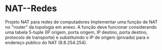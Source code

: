 # NAT--Redes
Projeto NAT para redes de computadores
Implementar uma função de NAT no "router" da topologia em anexo. A função deve funcionar considerando uma tabela 5-tuple (IP origem, porta origem, IP destino, porta destino, protocolo de transporte) e substituindo o IP de origem (privado) para o endereço público do NAT (8.8.254.254).
